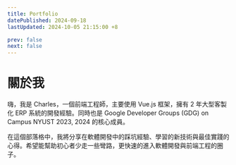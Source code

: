 ```yaml
---
title: Portfolio
datePublished: 2024-09-18
lastUpdated: 2024-10-05 21:15:00 +8

prev: false
next: false
---
```


# 關於我

嗨，我是 Charles，一個前端工程師，主要使用 Vue.js 框架，擁有 2 年大型客製化 ERP 系統的開發經驗。同時也是 Google Developer Groups (GDG) on Campus NYUST 2023, 2024 的核心成員。

在這個部落格中，我將分享在軟體開發中的踩坑經驗、學習的新技術與最佳實踐的心得。希望能幫助初心者少走一些彎路，更快速的進入軟體開發與前端工程的圈子。
